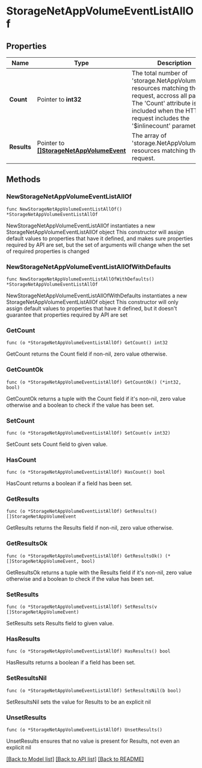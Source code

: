 # StorageNetAppVolumeEventListAllOf

## Properties

Name | Type | Description | Notes
------------ | ------------- | ------------- | -------------
**Count** | Pointer to **int32** | The total number of &#39;storage.NetAppVolumeEvent&#39; resources matching the request, accross all pages. The &#39;Count&#39; attribute is included when the HTTP GET request includes the &#39;$inlinecount&#39; parameter. | [optional] 
**Results** | Pointer to [**[]StorageNetAppVolumeEvent**](StorageNetAppVolumeEvent.md) | The array of &#39;storage.NetAppVolumeEvent&#39; resources matching the request. | [optional] 

## Methods

### NewStorageNetAppVolumeEventListAllOf

`func NewStorageNetAppVolumeEventListAllOf() *StorageNetAppVolumeEventListAllOf`

NewStorageNetAppVolumeEventListAllOf instantiates a new StorageNetAppVolumeEventListAllOf object
This constructor will assign default values to properties that have it defined,
and makes sure properties required by API are set, but the set of arguments
will change when the set of required properties is changed

### NewStorageNetAppVolumeEventListAllOfWithDefaults

`func NewStorageNetAppVolumeEventListAllOfWithDefaults() *StorageNetAppVolumeEventListAllOf`

NewStorageNetAppVolumeEventListAllOfWithDefaults instantiates a new StorageNetAppVolumeEventListAllOf object
This constructor will only assign default values to properties that have it defined,
but it doesn't guarantee that properties required by API are set

### GetCount

`func (o *StorageNetAppVolumeEventListAllOf) GetCount() int32`

GetCount returns the Count field if non-nil, zero value otherwise.

### GetCountOk

`func (o *StorageNetAppVolumeEventListAllOf) GetCountOk() (*int32, bool)`

GetCountOk returns a tuple with the Count field if it's non-nil, zero value otherwise
and a boolean to check if the value has been set.

### SetCount

`func (o *StorageNetAppVolumeEventListAllOf) SetCount(v int32)`

SetCount sets Count field to given value.

### HasCount

`func (o *StorageNetAppVolumeEventListAllOf) HasCount() bool`

HasCount returns a boolean if a field has been set.

### GetResults

`func (o *StorageNetAppVolumeEventListAllOf) GetResults() []StorageNetAppVolumeEvent`

GetResults returns the Results field if non-nil, zero value otherwise.

### GetResultsOk

`func (o *StorageNetAppVolumeEventListAllOf) GetResultsOk() (*[]StorageNetAppVolumeEvent, bool)`

GetResultsOk returns a tuple with the Results field if it's non-nil, zero value otherwise
and a boolean to check if the value has been set.

### SetResults

`func (o *StorageNetAppVolumeEventListAllOf) SetResults(v []StorageNetAppVolumeEvent)`

SetResults sets Results field to given value.

### HasResults

`func (o *StorageNetAppVolumeEventListAllOf) HasResults() bool`

HasResults returns a boolean if a field has been set.

### SetResultsNil

`func (o *StorageNetAppVolumeEventListAllOf) SetResultsNil(b bool)`

 SetResultsNil sets the value for Results to be an explicit nil

### UnsetResults
`func (o *StorageNetAppVolumeEventListAllOf) UnsetResults()`

UnsetResults ensures that no value is present for Results, not even an explicit nil

[[Back to Model list]](../README.md#documentation-for-models) [[Back to API list]](../README.md#documentation-for-api-endpoints) [[Back to README]](../README.md)


